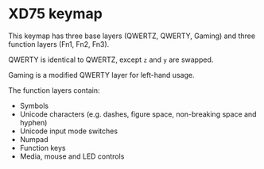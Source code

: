 # XD75 keymap

This keymap has three base layers (QWERTZ, QWERTY, Gaming) and three function layers (Fn1, Fn2, Fn3).

QWERTY is identical to QWERTZ, except `z` and `y` are swapped.

Gaming is a modified QWERTY layer for left-hand usage.

The function layers contain:

* Symbols
* Unicode characters (e.g. dashes, figure space, non-breaking space and hyphen)
* Unicode input mode switches
* Numpad
* Function keys
* Media, mouse and LED controls
